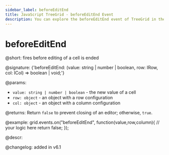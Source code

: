 ```yaml
---
sidebar_label: beforeEditEnd
title: JavaScript TreeGrid - beforeEditEnd Event 
description: You can explore the beforeEditEnd event of TreeGrid in the documentation of the DHTMLX JavaScript UI library. Browse developer guides and API reference, try out code examples and live demos, and download a free 30-day evaluation version of DHTMLX Suite.
---
```


# beforeEditEnd

@short: fires before editing of a cell is ended

@signature: {'beforeEditEnd: (value: string | number | boolean, row: IRow, col: ICol) => boolean | void;'}

@params:
- `value: string | number | boolean` - the new value of a cell
- `row: object` - an object with a row configuration
- `col: object` - an object with a column configuration

@returns:
Return `false` to prevent closing of an editor; otherwise, `true`.

@example:
grid.events.on("beforeEditEnd", function(value,row,column){
	// your logic here
    return false;
});

@descr:

@changelog: added in v6.1
